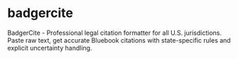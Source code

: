 # badgercite
BadgerCite - Professional legal citation formatter for all U.S. jurisdictions. Paste raw text, get accurate Bluebook citations with state-specific rules and explicit uncertainty handling.
